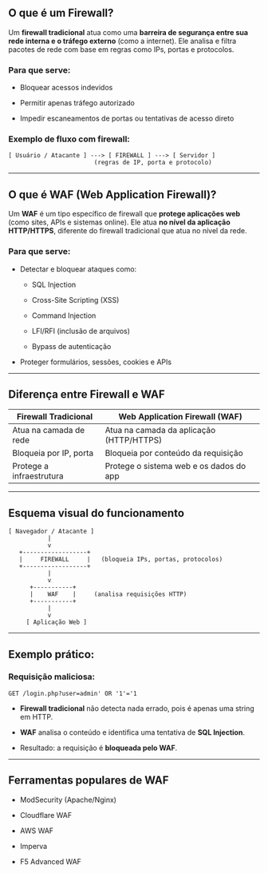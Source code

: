 ## O que é um Firewall?

Um **firewall tradicional** atua como uma **barreira de segurança entre sua rede interna e o tráfego externo** (como a internet). Ele analisa e filtra pacotes de rede com base em regras como IPs, portas e protocolos.

### Para que serve:

- Bloquear acessos indevidos
    
- Permitir apenas tráfego autorizado
    
- Impedir escaneamentos de portas ou tentativas de acesso direto
    

### Exemplo de fluxo com firewall:

```
[ Usuário / Atacante ] ---> [ FIREWALL ] ---> [ Servidor ]
                        (regras de IP, porta e protocolo)
```

---

## O que é WAF (Web Application Firewall)?

Um **WAF** é um tipo específico de firewall que **protege aplicações web** (como sites, APIs e sistemas online). Ele atua **no nível da aplicação HTTP/HTTPS**, diferente do firewall tradicional que atua no nível da rede.

### Para que serve:

- Detectar e bloquear ataques como:
    
    - SQL Injection
        
    - Cross-Site Scripting (XSS)
        
    - Command Injection
        
    - LFI/RFI (inclusão de arquivos)
        
    - Bypass de autenticação
        
- Proteger formulários, sessões, cookies e APIs
    

---

## Diferença entre Firewall e WAF

|Firewall Tradicional|Web Application Firewall (WAF)|
|---|---|
|Atua na camada de rede|Atua na camada da aplicação (HTTP/HTTPS)|
|Bloqueia por IP, porta|Bloqueia por conteúdo da requisição|
|Protege a infraestrutura|Protege o sistema web e os dados do app|

---

## Esquema visual do funcionamento

```
[ Navegador / Atacante ]
           |
           v
   +------------------+
   |     FIREWALL     |   (bloqueia IPs, portas, protocolos)
   +------------------+
           |
           v
      +-----------+
      |    WAF    |     (analisa requisições HTTP)
      +-----------+
           |
           v
     [ Aplicação Web ]
```

---

## Exemplo prático:

### Requisição maliciosa:

```
GET /login.php?user=admin' OR '1'='1
```

- **Firewall tradicional** não detecta nada errado, pois é apenas uma string em HTTP.
    
- **WAF** analisa o conteúdo e identifica uma tentativa de **SQL Injection**.
    
- Resultado: a requisição é **bloqueada pelo WAF**.
    

---

## Ferramentas populares de WAF

- ModSecurity (Apache/Nginx)
    
- Cloudflare WAF
    
- AWS WAF
    
- Imperva
    
- F5 Advanced WAF